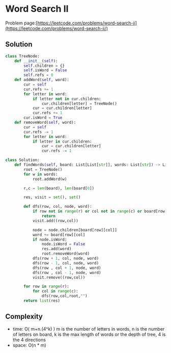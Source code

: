 # Word Search II

Problem page:[https://leetcode.com/problems/word-search-ii](https://leetcode.com/problems/word-search-ii/)

## Solution

```python
class TreeNode:
    def __init__(self):
        self.children = {}
        self.isWord = False
        self.refs = 0
    def addWord(self, word):
        cur = self
        cur.refs += 1
        for letter in word:
            if letter not in cur.children:
                cur.children[letter] = TreeNode()
            cur = cur.children[letter]
            cur.refs += 1
        cur.isWord = True
    def removeWord(self, word):
        cur = self
        cur.refs -= 1
        for letter in word:
            if letter in cur.children:
                cur = cur.children[letter]
                cur.refs -= 1

class Solution:
    def findWords(self, board: List[List[str]], words: List[str]) -> List[str]:
        root = TreeNode()
        for w in words:
            root.addWord(w)

        r,c = len(board), len(board[0])

        res, visit = set(), set()

        def dfs(row, col, node, word):
            if row not in range(r) or col not in range(c) or board[row][col] not in node.children or node.children[board[row][col]].refs < 1 or (row,col) in visit:
                return
            visit.add((row,col))

            node = node.children[board[row][col]]
            word += board[row][col]
            if node.isWord:
                node.isWord = False
                res.add(word)
                root.removeWord(word)
            dfs(row + 1, col, node, word)
            dfs(row - 1, col, node, word)
            dfs(row , col + 1, node, word)
            dfs(row , col - 1, node, word)
            visit.remove((row,col))

        for row in range(r):
            for col in range(c):
                dfs(row,col,root,"")
        return list(res)
```

## Complexity

- time: O( m+n.(4^k) ) m is the number of letters in words, n is the number of letters on board, k is the max length of words or the depth of tree, 4 is the 4 directions
- space: O(n \* m)
